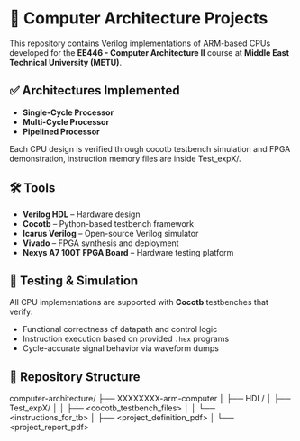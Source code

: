 # 🧠 Computer Architecture Projects

This repository contains Verilog implementations of ARM-based CPUs developed for the **EE446 - Computer Architecture II** course at **Middle East Technical University (METU)**.

## ✅ Architectures Implemented

- **Single-Cycle Processor**
- **Multi-Cycle Processor**
- **Pipelined Processor**

Each CPU design is verified through cocotb testbench simulation and FPGA demonstration, instruction memory files are inside Test_expX/.

## 🛠️ Tools 

- **Verilog HDL** – Hardware design
- **Cocotb** – Python-based testbench framework
- **Icarus Verilog** – Open-source Verilog simulator
- **Vivado** – FPGA synthesis and deployment
- **Nexys A7 100T FPGA Board** – Hardware testing platform

## 🧪 Testing & Simulation

All CPU implementations are supported with **Cocotb** testbenches that verify:

- Functional correctness of datapath and control logic
- Instruction execution based on provided `.hex` programs
- Cycle-accurate signal behavior via waveform dumps

## 📁 Repository Structure
computer-architecture/
├── XXXXXXXX-arm-computer
│   ├── HDL/<verilog files>
│   ├── Test_expX/
│   │   ├── <cocotb_testbench_files>
│   │   └── <instructions_for_tb>
│   ├── <project_definition_pdf>
│   └── <project_report_pdf>
